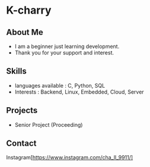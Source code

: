 # K-charry

## About Me

- I am a beginner just learning development.
- Thank you for your support and interest.

## Skills

- languages available : C, Python, SQL
- Interests : Backend, Linux, Embedded, Cloud, Server

## Projects

- Senior Project (Proceeding)

## Contact

Instagram[https://www.instagram.com/cha_ll_9911/]
